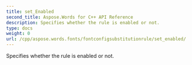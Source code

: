 ```yaml
---
title: set_Enabled
second_title: Aspose.Words for C++ API Reference
description: Specifies whether the rule is enabled or not. 
type: docs
weight: 0
url: /cpp/aspose.words.fonts/fontconfigsubstitutionrule/set_enabled/
---
```


Specifies whether the rule is enabled or not. 

